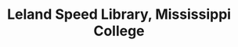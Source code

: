 ---
layout: repo
title: "Leland Speed Library, Mississippi College"
id: 23309
permalink: repos/23309/
---
